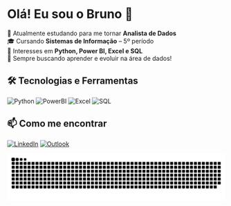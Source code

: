 # Olá! Eu sou o Bruno 👋

📗 Atualmente estudando para me tornar **Analista de Dados**  
🎓 Cursando **Sistemas de Informação** – 5º período  
🎯 Interesses em **Python, Power BI, Excel e SQL**  
🚀 Sempre buscando aprender e evoluir na área de dados!

## 🛠 Tecnologias e Ferramentas

![Python](https://img.shields.io/badge/Python-14354C?style=for-the-badge&logo=python&logoColor=white)
![PowerBI](https://img.shields.io/badge/PowerBI-F2C811?style=for-the-badge&logo=Power%20BI&logoColor=black)
![Excel](https://img.shields.io/badge/Excel-217346?style=for-the-badge&logo=microsoft-excel&logoColor=white)
![SQL](https://img.shields.io/badge/SQL-4479A1?style=for-the-badge&logo=postgresql&logoColor=white)


## 📫 Como me encontrar

[![LinkedIn](https://img.shields.io/badge/LinkedIn-0077B5?style=for-the-badge&logo=linkedin&logoColor=white)](https://www.linkedin.com/in/almeidadeoliveirabruno/)
[![Outlook](https://img.shields.io/badge/Outlook-0078D4?style=for-the-badge&logo=microsoft-outlook&logoColor=white)](mailto:brunoa52@hotmail.com)

<div>
  
![snake gif](https://github.com/almeidadeoliveirabruno/almeidadeoliveirabruno/blob/output/github-snake-dark.svg)

</div>

    
